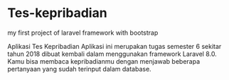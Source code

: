 # Tes-kepribadian
my first project of laravel framework with bootstrap 

Aplikasi Tes Kepribadian 
Aplikasi ini merupakan tugas semester 6 sekitar tahun 2018 dibuat kembali dalam menggunakan framework Laravel 8.0. Kamu bisa membaca kepribadianmu dengan menjawab beberapa pertanyaan yang sudah terinput dalam database.
